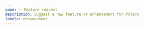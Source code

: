 ```yaml
---
name: ✨ Feature request
description: Suggest a new feature or enhancement for Polars
labels: enhancement
---
```

<!--
Please describe the feature or enhancement and explain why it should be implemented.
Include a code example if applicable.
-->
